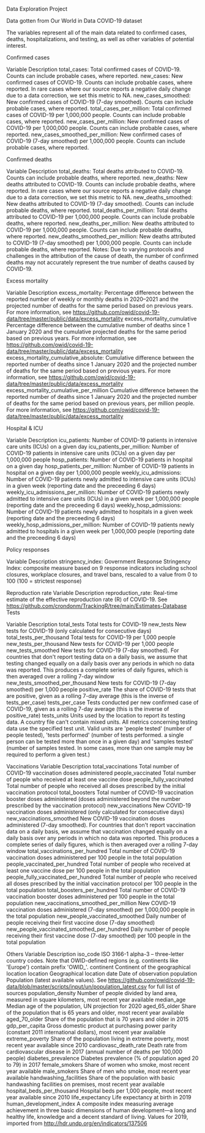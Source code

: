 Data Exploration Project

Data gotten from Our World in Data COVID-19 dataset

The variables represent all of the main data related to confirmed cases, deaths, hospitalizations, and testing, as well as other variables of potential interest.

Confirmed cases

Variable	Description
total_cases:	Total confirmed cases of COVID-19. Counts can include probable cases, where reported.
new_cases:	New confirmed cases of COVID-19. Counts can include probable cases, where reported. In rare cases where our source reports a negative daily change due to a data correction, we set this metric to NA.
new_cases_smoothed:	New confirmed cases of COVID-19 (7-day smoothed). Counts can include probable cases, where reported.
total_cases_per_million: Total confirmed cases of COVID-19 per 1,000,000 people. Counts can include probable cases, where reported.
new_cases_per_million: New confirmed cases of COVID-19 per 1,000,000 people. Counts can include probable cases, where reported.
new_cases_smoothed_per_million:	New confirmed cases of COVID-19 (7-day smoothed) per 1,000,000 people. Counts can include probable cases, where reported.

Confirmed deaths

Variable	Description
total_deaths:	Total deaths attributed to COVID-19. Counts can include probable deaths, where reported.
new_deaths:	New deaths attributed to COVID-19. Counts can include probable deaths, where reported. In rare cases where our source reports a negative daily change due to a data correction, we set this metric to NA.
new_deaths_smoothed:	New deaths attributed to COVID-19 (7-day smoothed). Counts can include probable deaths, where reported.
total_deaths_per_million:	Total deaths attributed to COVID-19 per 1,000,000 people. Counts can include probable deaths, where reported.
new_deaths_per_million:	New deaths attributed to COVID-19 per 1,000,000 people. Counts can include probable deaths, where reported.
new_deaths_smoothed_per_million:	New deaths attributed to COVID-19 (7-day smoothed) per 1,000,000 people. Counts can include probable deaths, where reported.
Notes:
Due to varying protocols and challenges in the attribution of the cause of death, the number of confirmed deaths may not accurately represent the true number of deaths caused by COVID-19.

Excess mortality

Variable	Description
excess_mortality:	Percentage difference between the reported number of weekly or monthly deaths in 2020–2021 and the projected number of deaths for the same period based on previous years. For more information, see https://github.com/owid/covid-19-data/tree/master/public/data/excess_mortality
excess_mortality_cumulative	Percentage difference between the cumulative number of deaths since 1 January 2020 and the cumulative projected deaths for the same period based on previous years. For more information, see https://github.com/owid/covid-19-data/tree/master/public/data/excess_mortality
excess_mortality_cumulative_absolute:	Cumulative difference between the reported number of deaths since 1 January 2020 and the projected number of deaths for the same period based on previous years. For more information, see https://github.com/owid/covid-19-data/tree/master/public/data/excess_mortality
excess_mortality_cumulative_per_million	Cumulative difference between the reported number of deaths since 1 January 2020 and the projected number of deaths for the same period based on previous years, per million people. For more information, see https://github.com/owid/covid-19-data/tree/master/public/data/excess_mortality

Hospital & ICU

Variable	Description
icu_patients:	Number of COVID-19 patients in intensive care units (ICUs) on a given day
icu_patients_per_million:	Number of COVID-19 patients in intensive care units (ICUs) on a given day per 1,000,000 people
hosp_patients:	Number of COVID-19 patients in hospital on a given day
hosp_patients_per_million:	Number of COVID-19 patients in hospital on a given day per 1,000,000 people
weekly_icu_admissions:	Number of COVID-19 patients newly admitted to intensive care units (ICUs) in a given week (reporting date and the preceeding 6 days)
weekly_icu_admissions_per_million:	Number of COVID-19 patients newly admitted to intensive care units (ICUs) in a given week per 1,000,000 people (reporting date and the preceeding 6 days)
weekly_hosp_admissions:	Number of COVID-19 patients newly admitted to hospitals in a given week (reporting date and the preceeding 6 days)
weekly_hosp_admissions_per_million:	Number of COVID-19 patients newly admitted to hospitals in a given week per 1,000,000 people (reporting date and the preceeding 6 days)

Policy responses

Variable	Description
stringency_index:	Government Response Stringency Index: composite measure based on 9 response indicators including school closures, workplace closures, and travel bans, rescaled to a value from 0 to 100 (100 = strictest response)

Reproduction rate
Variable	Description
reproduction_rate:	Real-time estimate of the effective reproduction rate (R) of COVID-19. See https://github.com/crondonm/TrackingR/tree/main/Estimates-Database
Tests

Variable	Description
total_tests	Total tests for COVID-19
new_tests	New tests for COVID-19 (only calculated for consecutive days)
total_tests_per_thousand	Total tests for COVID-19 per 1,000 people
new_tests_per_thousand	New tests for COVID-19 per 1,000 people
new_tests_smoothed	New tests for COVID-19 (7-day smoothed). For countries that don't report testing data on a daily basis, we assume that testing changed equally on a daily basis over any periods in which no data was reported. This produces a complete series of daily figures, which is then averaged over a rolling 7-day window
new_tests_smoothed_per_thousand	New tests for COVID-19 (7-day smoothed) per 1,000 people
positive_rate	The share of COVID-19 tests that are positive, given as a rolling 7-day average (this is the inverse of tests_per_case)
tests_per_case	Tests conducted per new confirmed case of COVID-19, given as a rolling 7-day average (this is the inverse of positive_rate)
tests_units	Units used by the location to report its testing data. A country file can't contain mixed units. All metrics concerning testing data use the specified test unit. Valid units are 'people tested' (number of people tested), 'tests performed' (number of tests performed. a single person can be tested more than once in a given day) and 'samples tested' (number of samples tested. In some cases, more than one sample may be required to perform a given test.)

Vaccinations
Variable	Description
total_vaccinations	Total number of COVID-19 vaccination doses administered
people_vaccinated	Total number of people who received at least one vaccine dose
people_fully_vaccinated	Total number of people who received all doses prescribed by the initial vaccination protocol
total_boosters	Total number of COVID-19 vaccination booster doses administered (doses administered beyond the number prescribed by the vaccination protocol)
new_vaccinations	New COVID-19 vaccination doses administered (only calculated for consecutive days)
new_vaccinations_smoothed	New COVID-19 vaccination doses administered (7-day smoothed). For countries that don't report vaccination data on a daily basis, we assume that vaccination changed equally on a daily basis over any periods in which no data was reported. This produces a complete series of daily figures, which is then averaged over a rolling 7-day window
total_vaccinations_per_hundred	Total number of COVID-19 vaccination doses administered per 100 people in the total population
people_vaccinated_per_hundred	Total number of people who received at least one vaccine dose per 100 people in the total population
people_fully_vaccinated_per_hundred	Total number of people who received all doses prescribed by the initial vaccination protocol per 100 people in the total population
total_boosters_per_hundred	Total number of COVID-19 vaccination booster doses administered per 100 people in the total population
new_vaccinations_smoothed_per_million	New COVID-19 vaccination doses administered (7-day smoothed) per 1,000,000 people in the total population
new_people_vaccinated_smoothed	Daily number of people receiving their first vaccine dose (7-day smoothed)
new_people_vaccinated_smoothed_per_hundred	Daily number of people receiving their first vaccine dose (7-day smoothed) per 100 people in the total population

Others
Variable	Description
iso_code	ISO 3166-1 alpha-3 – three-letter country codes. Note that OWID-defined regions (e.g. continents like 'Europe') contain prefix 'OWID_'.
continent	Continent of the geographical location
location	Geographical location
date	Date of observation
population	Population (latest available values). See https://github.com/owid/covid-19-data/blob/master/scripts/input/un/population_latest.csv for full list of sources
population_density	Number of people divided by land area, measured in square kilometers, most recent year available
median_age	Median age of the population, UN projection for 2020
aged_65_older	Share of the population that is 65 years and older, most recent year available
aged_70_older	Share of the population that is 70 years and older in 2015
gdp_per_capita	Gross domestic product at purchasing power parity (constant 2011 international dollars), most recent year available
extreme_poverty	Share of the population living in extreme poverty, most recent year available since 2010
cardiovasc_death_rate	Death rate from cardiovascular disease in 2017 (annual number of deaths per 100,000 people)
diabetes_prevalence	Diabetes prevalence (% of population aged 20 to 79) in 2017
female_smokers	Share of women who smoke, most recent year available
male_smokers	Share of men who smoke, most recent year available
handwashing_facilities	Share of the population with basic handwashing facilities on premises, most recent year available
hospital_beds_per_thousand	Hospital beds per 1,000 people, most recent year available since 2010
life_expectancy	Life expectancy at birth in 2019
human_development_index	A composite index measuring average achievement in three basic dimensions of human development—a long and healthy life, knowledge and a decent standard of living. Values for 2019, imported from http://hdr.undp.org/en/indicators/137506
